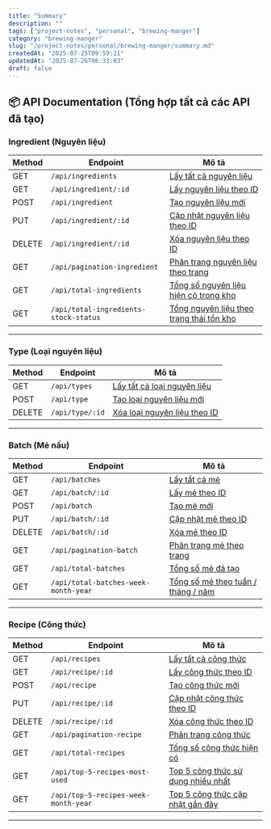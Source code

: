 ```yaml
---
title: "Summary"
description: ""
tags: ["project-notes", "personal", "brewing-manger"]
category: "brewing-manger"
slug: "/project-notes/personal/brewing-manger/summary.md"
createdAt: "2025-07-25T09:59:21"
updatedAt: "2025-07-26T06:33:03"
draft: false
---
```

## 📦 API Documentation (Tổng hợp tất cả các API đã tạo)
### Ingredient (Nguyên liệu)
| Method | Endpoint                                   | Mô tả                                    |
| ------ | ------------------------------------------ | ---------------------------------------- |
| GET    | `/api/ingredients`                         | [Lấy tất cả nguyên liệu](server/api/ingredient/get_api_ingredients.md)                   |
| GET    | `/api/ingredient/:id`                     | [Lấy nguyên liệu theo ID](server/api/ingredient/get_api_ingredient_id.md)                  |
| POST   | `/api/ingredient`                         | [Tạo nguyên liệu mới](server/api/ingredient/post_api_ingredient.md)                      |
| PUT    | `/api/ingredient/:id`                     | [Cập nhật nguyên liệu theo ID](server/api/ingredient/put_api_ingredient_id.md)            |
| DELETE | `/api/ingredient/:id`                     | [Xóa nguyên liệu theo ID](server/api/ingredient/delete_api_ingredient_id.md)                  |
| GET    | `/api/pagination-ingredient` | [Phân trang nguyên liệu theo trang](server/api/ingredient/get_api_pagination_ingredient.md)        |
| GET    | `/api/total-ingredients`                   | [Tổng số nguyên liệu hiện có trong kho](server/api/ingredient/get_api_total_ingredients.md)     |
| GET    | `/api/total-ingredients-stock-status`      | [Tổng nguyên liệu theo trạng thái tồn kho](server/api/ingredient/get_total_ingredients_stock_status.md)  |

___

### Type (Loại nguyên liệu)
| Method | Endpoint         | Mô tả                                                                 |
| ------ | ---------------- | --------------------------------------------------------------------- |
| GET    | `/api/types`     | [Lấy tất cả loại nguyên liệu](server/api/ingredient/type/get_api_types.md)       |
| POST   | `/api/type`     | [Tạo loại nguyên liệu mới](server/api/ingredient/type/post_api_type.md)          |
| DELETE | `/api/type/:id` | [Xóa loại nguyên liệu theo ID](server/api/ingredient/type/delete_api_type_id.md) |


___

### Batch (Mẻ nấu)
| Method | Endpoint                               | Mô tả                                                                                   |
| ------ | -------------------------------------- | --------------------------------------------------------------------------------------- |
| GET    | `/api/batches`                         | [Lấy tất cả mẻ](server/api/batch/get_api_batches.md)                                    |
| GET    | `/api/batch/:id`                     | [Lấy mẻ theo ID](server/api/batch/get_api_batch_id.md)                                  |
| POST   | `/api/batch`                         | [Tạo mẻ mới](server/api/batch/post_api_batch.md)                                        |
| PUT    | `/api/batch/:id`                     | [Cập nhật mẻ theo ID](server/api/batch/put_api_batch_id.md)                             |
| DELETE | `/api/batch/:id`                     | [Xóa mẻ theo ID](server/api/batch/delete_api_batch_id.md)                               |
| GET    | `/api/pagination-batch` | [Phân trang mẻ theo trang](server/api/batch/get_api_pagination_batches.md)              |
| GET    | `/api/total-batches`                   | [Tổng số mẻ đã tạo](server/api/batch/get_api_total_batches.md)                          |
| GET    | `/api/total-batches-week-month-year`   | [Tổng số mẻ theo tuần / tháng / năm](server/api/batch/get_api_total_batches_by_time.md) |

___

### Recipe (Công thức)
| Method | Endpoint                               | Mô tả                                                                             |
| ------ | -------------------------------------- | --------------------------------------------------------------------------------- |
| GET    | `/api/recipes`                         | [Lấy tất cả công thức](server/api/recipe/get_api_recipes.md)                      |
| GET    | `/api/recipe/:id`                     | [Lấy công thức theo ID](server/api/recipe/get_api_recipe_id.md)                   |
| POST   | `/api/recipe`                         | [Tạo công thức mới](server/api/recipe/post_api_recipe.md)                         |
| PUT    | `/api/recipe/:id`                     | [Cập nhật công thức theo ID](server/api/recipe/put_api_recipe_id.md)              |
| DELETE | `/api/recipe/:id`                     | [Xóa công thức theo ID](server/api/recipe/delete_api_recipe_id.md)                |
| GET    | `/api/pagination-recipe` | [Phân trang công thức](server/api/recipe/get_api_pagination_recipes.md)           |
| GET    | `/api/total-recipes`                   | [Tổng số công thức hiện có](server/api/recipe/get_api_total_recipes.md)           |
| GET    | `/api/top-5-recipes-most-used`         | [Top 5 công thức sử dụng nhiều nhất](server/api/recipe/get_api_top5_most_used.md) |
| GET    | `/api/top-5-recipes-week-month-year`   | [Top 5 công thức cập nhật gần đây](server/api/recipe/get_api_top5_by_time.md)     |


___
